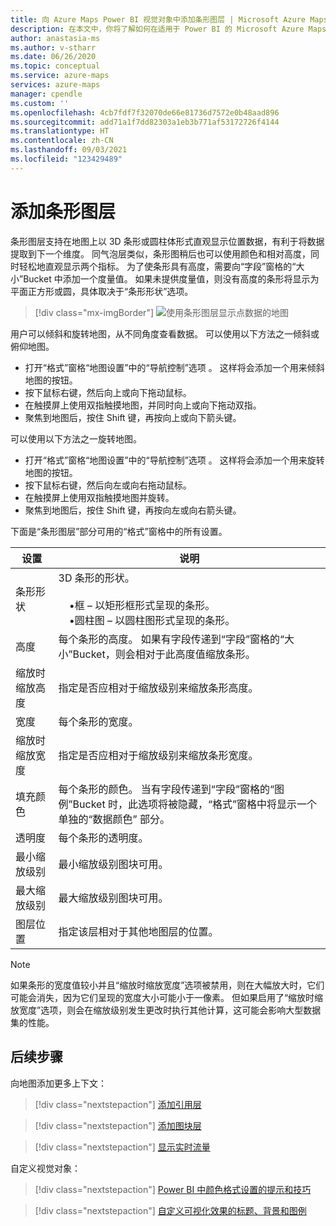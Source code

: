 ```yaml
---
title: 向 Azure Maps Power BI 视觉对象中添加条形图层 | Microsoft Azure Maps
description: 在本文中，你将了解如何在适用于 Power BI 的 Microsoft Azure Maps 视觉对象中使用条形图层。
author: anastasia-ms
ms.author: v-stharr
ms.date: 06/26/2020
ms.topic: conceptual
ms.service: azure-maps
services: azure-maps
manager: cpendle
ms.custom: ''
ms.openlocfilehash: 4cb7fdf7f32070de66e81736d7572e0b48aad896
ms.sourcegitcommit: add71a1f7dd82303a1eb3b771af53172726f4144
ms.translationtype: HT
ms.contentlocale: zh-CN
ms.lasthandoff: 09/03/2021
ms.locfileid: "123429489"
---
```

# <a name="add-a-bar-chart-layer"></a>添加条形图层

条形图层支持在地图上以 3D 条形或圆柱体形式直观显示位置数据，有利于将数据提取到下一个维度。 同气泡层类似，条形图稍后也可以使用颜色和相对高度，同时轻松地直观显示两个指标。 为了使条形具有高度，需要向“字段”窗格的“大小”Bucket 中添加一个度量值。 如果未提供度量值，则没有高度的条形将显示为平面正方形或圆，具体取决于“条形形状”选项。

> [!div class="mx-imgBorder"]
> ![使用条形图层显示点数据的地图](media/power-bi-visual/bar-chart-layer-styled.png)

用户可以倾斜和旋转地图，从不同角度查看数据。 可以使用以下方法之一倾斜或俯仰地图。

-   打开“格式”窗格“地图设置”中的“导航控制”选项  。 这样将会添加一个用来倾斜地图的按钮。
-   按下鼠标右键，然后向上或向下拖动鼠标。
-   在触摸屏上使用双指触摸地图，并同时向上或向下拖动双指。
-   聚焦到地图后，按住 Shift 键，再按向上或向下箭头键。 

可以使用以下方法之一旋转地图。

-   打开“格式”窗格“地图设置”中的“导航控制”选项  。 这样将会添加一个用来旋转地图的按钮。
-   按下鼠标右键，然后向左或向右拖动鼠标。
-   在触摸屏上使用双指触摸地图并旋转。
-   聚焦到地图后，按住 Shift 键，再按向左或向右箭头键。  

下面是“条形图层”部分可用的“格式”窗格中的所有设置。

| 设置              | 说明      |
|----------------------|------------------|
| 条形形状            | 3D 条形的形状。<br/><br/>&nbsp;&nbsp;&nbsp;&nbsp;•框 – 以矩形框形式呈现的条形。<br/>&nbsp;&nbsp;&nbsp;&nbsp;•圆柱图 – 以圆柱图形式呈现的条形。 |
| 高度               | 每个条形的高度。 如果有字段传递到“字段”窗格的“大小”Bucket，则会相对于此高度值缩放条形。 |
| 缩放时缩放高度 | 指定是否应相对于缩放级别来缩放条形高度。 |
| 宽度                | 每个条形的宽度。  |
| 缩放时缩放宽度  | 指定是否应相对于缩放级别来缩放条形宽度。  |
| 填充颜色           | 每个条形的颜色。 当有字段传递到“字段”窗格的“图例”Bucket 时，此选项将被隐藏，“格式”窗格中将显示一个单独的“数据颜色” 部分。 |
| 透明度         | 每个条形的透明度。 |
| 最小缩放级别             | 最小缩放级别图块可用。 |
| 最大缩放级别             | 最大缩放级别图块可用。 |
| 图层位置       | 指定该层相对于其他地图层的位置。 |

> [!NOTE]
> 如果条形的宽度值较小并且“缩放时缩放宽度”选项被禁用，则在大幅放大时，它们可能会消失，因为它们呈现的宽度大小可能小于一像素。 但如果启用了“缩放时缩放宽度”选项，则会在缩放级别发生更改时执行其他计算，这可能会影响大型数据集的性能。

## <a name="next-steps"></a>后续步骤

向地图添加更多上下文：

> [!div class="nextstepaction"]
> [添加引用层](power-bi-visual-add-reference-layer.md)

> [!div class="nextstepaction"]
> [添加图块层](power-bi-visual-add-tile-layer.md)

> [!div class="nextstepaction"]
> [显示实时流量](power-bi-visual-show-real-time-traffic.md)

自定义视觉对象：

> [!div class="nextstepaction"]
> [Power BI 中颜色格式设置的提示和技巧](/power-bi/visuals/service-tips-and-tricks-for-color-formatting)

> [!div class="nextstepaction"]
> [自定义可视化效果的标题、背景和图例](/power-bi/visuals/power-bi-visualization-customize-title-background-and-legend)